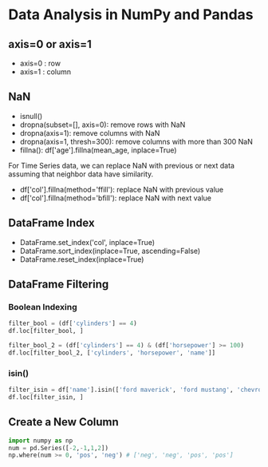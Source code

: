 # Data Analysis in NumPy and Pandas

## axis=0 or axis=1

- axis=0 : row
- axis=1 : column

## NaN

- isnull()
- dropna(subset=[], axis=0): remove rows with NaN
- dropna(axis=1): remove columns with NaN
- dropna(axis=1, thresh=300): remove columns with more than 300 NaN
- fillna(): df['age'].fillna(mean_age, inplace=True)

For Time Series data, we can replace NaN with previous or next data assuming that neighbor data have similarity.

- df['col'].fillna(method='ffill'): replace NaN with previous value
- df['col'].fillna(method='bfill'): replace NaN with next value

## DataFrame Index

- DataFrame.set_index('col', inplace=True)
- DataFrame.sort_index(inplace=True, ascending=False)
- DataFrame.reset_index(inplace=True)

## DataFrame Filtering

### Boolean Indexing
```python
filter_bool = (df['cylinders'] == 4)
df.loc[filter_bool, ]

filter_bool_2 = (df['cylinders'] == 4) & (df['horsepower'] >= 100)
df.loc[filter_bool_2, ['cylinders', 'horsepower', 'name']]
```

### isin()

```python
filter_isin = df['name'].isin(['ford maverick', 'ford mustang', 'chevrolet impala'])
df.loc[filter_isin, ]
```

## Create a New Column

```python
import numpy as np
num = pd.Series([-2,-1,1,2])
np.where(num >= 0, 'pos', 'neg') # ['neg', 'neg', 'pos', 'pos']

```

